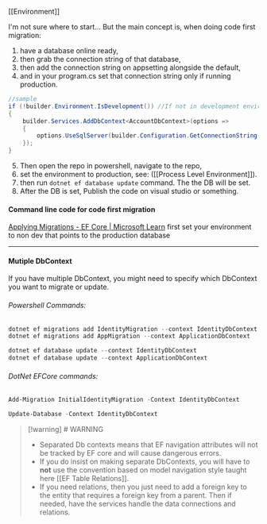 [[Environment]]

I'm not sure where to start... But the main concept is, when doing code first migration:
1. have a database online ready, 
2. then grab the connection string of that database, 
3. then add the connection string on appsetting alongside the default, 
4. and in your program.cs set that connection string only if running production. 
```c#
//sample
if (!builder.Environment.IsDevelopment()) //If not in development environment
{
    builder.Services.AddDbContext<AccountDbContext>(options =>
    {
        options.UseSqlServer(builder.Configuration.GetConnectionString("ConnectionStringFromDBServer"));
    });
}
```
5. Then open the repo in powershell, navigate to the repo,
6. set the environment to production, see: ([[Process Level Environment]]).
7. then run `dotnet ef database update` command. The the DB will be set.
8. After the DB is set, Publish the code on visual studio or something.

#### Command line code for code first migration
[Applying Migrations - EF Core | Microsoft Learn](https://learn.microsoft.com/en-us/ef/core/managing-schemas/migrations/applying?tabs=dotnet-core-cli#command-line-tools)
first set your environment to non dev that points to the production database
___
#### Mutiple DbContext
If you have multiple DbContext, you might need to specify which DbContext you want to migrate or update.
###### Powershell Commands:
```powershell
dotnet ef migrations add IdentityMigration --context IdentityDbContext
dotnet ef migrations add AppMigration --context ApplicationDbContext

dotnet ef database update --context IdentityDbContext
dotnet ef database update --context ApplicationDbContext
```
###### DotNet EFCore commands:
```powershell
Add-Migration InitialIdentityMigration -Context IdentityDbContext

Update-Database -Context IdentityDbContext
```
>[!warning] # WARNING
> - Separated Db contexts means that EF navigation attributes will not be tracked by EF core and will cause dangerous errors. 
> - If you do insist on making separate DbContexts, you will have to **not** use the convention based on model navigation style taught here [[EF Table Relations]].
>  - If you need relations, then you just need to add a foreign key to the entity that requires a foreign key from a parent. Then if needed, have the services handle the data connections and relations.